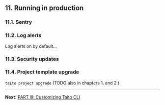 ## 11. Running in production

### 11.1. Sentry

### 11.2. Log alerts

Log alerts on by default...

### 11.3. Security updates

### 11.4. Project template upgrade

`taito project upgrade` (TODO also in chapters 1. and 2.)

---

**Next:** [PART III: Customizing Taito CLI](/tutorial/12-creating-a-custom-command)
